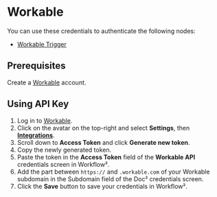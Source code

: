 # Workable

You can use these credentials to authenticate the following nodes:

- [Workable Trigger](/workflow/integrations/trigger-nodes/workflow-nodes-base.workableTrigger/)

## Prerequisites

Create a [Workable](https://www.workable.com/) account.

## Using API Key

1. Log in to [Workable](https://www.workable.com/).
2. Click on the avatar on the top-right and select **Settings**, then **[Integrations](https://workable.com/backend/settings/integrations)**.
3. Scroll down to **Access Token** and click **Generate new token**.
4. Copy the newly generated token.
6. Paste the token in the **Access Token** field of the **Workable API** credentials screen in Workflow².
7. Add the part between `https://` and `.workable.com` of your Workable subdomain in the Subdomain field of the Doc² credentials screen.
8. Click the **Save** button to save your credentials in Workflow².
